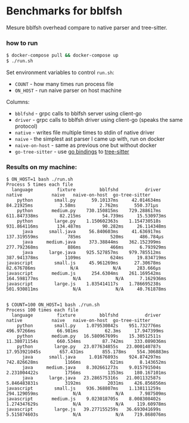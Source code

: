 # Benchmarks for bblfsh

Mesure bblfsh overhead compare to native parser and tree-sitter.

### how to run

```bash
$ docker-compose pull && docker-compose up
$ ./run.sh
```

Set environment variables to control `run.sh`:

* `COUNT` - how many times run process file
* `ON_HOST` - run naive parser on host machine

Columns:

* `bblfshd` - grpc calls to bblfsh server using client-go
* `driver` - grpc calls to bblfsh driver using client-go (speaks the same protocol)
* `native` - writes file multiple times to stdin of native driver
* `naive` - the simplest ast parser I came up with, run on docker
* `naive-on-host` - same as previous one but without docker
* `go-tree-sitter` - use [go bindings](https://github.com/smacker/go-tree-sitter) to [tree-sitter](https://github.com/tree-sitter/tree-sitter)

### Results on my machine:

```
$ ON_HOST=1 bash ./run.sh
Process 5 times each file
  language         fixture         bblfshd          driver          native           naive   naive-on-host  go-tree-sitter
    python        small.py      59.10137ms     42.014634ms      84.21925ms          3.58ms         2.762ms      550.371µs
    python       medium.py    730.150815ms    729.288617ms    611.847338ms        82.215ms        54.739ms     15.530973ms
    python        large.py    1.150602363s    1.154730518s    931.864116ms       134.487ms        90.282ms     26.114348ms
      java      small.java     56.840603ms     41.636917ms    137.319559ms           785ms           520ms      486.784µs
      java     medium.java     373.38844ms    362.152399ms    277.792368ms           886ms           466ms      6.793929ms
      java      large.java    925.527857ms    979.785512ms    387.941378ms          1109ms           624ms     19.834719ms
javascript        small.js     45.961269ms      27.30678ms     82.676786ms             N/A             N/A      283.666µs
javascript       medium.js      254.6304ms    261.169542ms    164.598177ms             N/A             N/A      7.162936ms
javascript        large.js    1.835414117s    1.786695238s    501.930811ms             N/A             N/A     40.761878ms


$ COUNT=100 ON_HOST=1 bash ./run.sh
Process 100 times each file
  language         fixture         bblfshd          driver          native           naive   naive-on-host  go-tree-sitter
    python        small.py    1.079530842s    951.732776ms     496.97266ms        66.981ms          62.3ms     17.947399ms
    python       medium.py   16.580967699s    15.30512511s    11.38071154s       660.534ms        87.742ms    333.089036ms
    python        large.py   23.077634855s   23.000140787s   17.953921045s       657.431ms       855.178ms    554.306883ms
      java      small.java     1.01676893s    924.874297ms    742.826628ms          1166ms           621ms      8.143652ms
      java     medium.java    8.302661273s    9.015791504s    2.231004422s          1756ms          1353ms    180.167101ms
      java      large.java   23.286575316s   21.001132587s    5.846483831s          3192ms          2031ms    426.856856ms
javascript        small.js    936.368807ms    1.138111259s    294.129059ms             N/A             N/A      7.987509ms
javascript       medium.js    9.023018705s    8.008308402s    1.274347629s             N/A             N/A     119.60978ms
javascript        large.js   39.277155259s   36.693041699s    5.515874603s             N/A             N/A    719.868076ms
```
